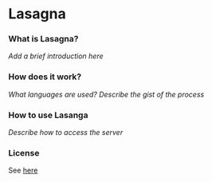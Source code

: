 # Lasagna

### What is Lasagna?
*Add a brief introduction here*

### How does it work?
*What languages are used?*
*Describe the gist of the process*

### How to use Lasanga
*Describe how to access the server*

### License
See [here](/Lasagna/blob/main/LICENSE)
